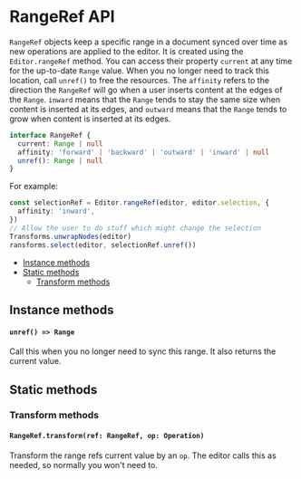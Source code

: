 # RangeRef API

`RangeRef` objects keep a specific range in a document synced over time as new operations are applied to the editor. It is created using the `Editor.rangeRef` method. You can access their property `current` at any time for the up-to-date `Range` value. When you no longer need to track this location, call `unref()` to free the resources. The `affinity` refers to the direction the `RangeRef` will go when a user inserts content at the edges of the `Range`. `inward` means that the `Range` tends to stay the same size when content is inserted at its edges, and `outward` means that the `Range` tends to grow when content is inserted at its edges.

```typescript
interface RangeRef {
  current: Range | null
  affinity: 'forward' | 'backward' | 'outward' | 'inward' | null
  unref(): Range | null
}
```

For example:

```typescript
const selectionRef = Editor.rangeRef(editor, editor.selection, {
  affinity: 'inward',
})
// Allow the user to do stuff which might change the selection
Transforms.unwrapNodes(editor)
ransforms.select(editor, selectionRef.unref())
```

- [Instance methods](range-ref.md#instance-methods)
- [Static methods](range-ref.md#static-methods)
  - [Transform methods](range-ref.md#transform-methods)

## Instance methods

#### `unref() => Range`

Call this when you no longer need to sync this range.
It also returns the current value.

## Static methods

### Transform methods

#### `RangeRef.transform(ref: RangeRef, op: Operation)`

Transform the range refs current value by an `op`.
The editor calls this as needed, so normally you won't need to.
